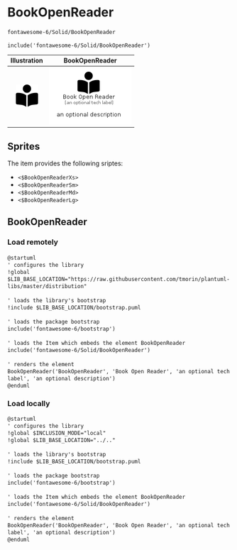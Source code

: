 # BookOpenReader


```text
fontawesome-6/Solid/BookOpenReader
```

```text
include('fontawesome-6/Solid/BookOpenReader')
```



| Illustration | BookOpenReader |
| :---: | :---: |
| ![illustration for Illustration](../../fontawesome-6/Solid/BookOpenReader.png) | ![illustration for BookOpenReader](../../fontawesome-6/Solid/BookOpenReader.Local.png) |



## Sprites
The item provides the following sriptes:

- `<$BookOpenReaderXs>`
- `<$BookOpenReaderSm>`
- `<$BookOpenReaderMd>`
- `<$BookOpenReaderLg>`





## BookOpenReader

### Load remotely
```plantuml
@startuml
' configures the library
!global $LIB_BASE_LOCATION="https://raw.githubusercontent.com/tmorin/plantuml-libs/master/distribution"

' loads the library's bootstrap
!include $LIB_BASE_LOCATION/bootstrap.puml

' loads the package bootstrap
include('fontawesome-6/bootstrap')

' loads the Item which embeds the element BookOpenReader
include('fontawesome-6/Solid/BookOpenReader')

' renders the element
BookOpenReader('BookOpenReader', 'Book Open Reader', 'an optional tech label', 'an optional description')
@enduml
```

### Load locally
```plantuml
@startuml
' configures the library
!global $INCLUSION_MODE="local"
!global $LIB_BASE_LOCATION="../.."

' loads the library's bootstrap
!include $LIB_BASE_LOCATION/bootstrap.puml

' loads the package bootstrap
include('fontawesome-6/bootstrap')

' loads the Item which embeds the element BookOpenReader
include('fontawesome-6/Solid/BookOpenReader')

' renders the element
BookOpenReader('BookOpenReader', 'Book Open Reader', 'an optional tech label', 'an optional description')
@enduml
```

